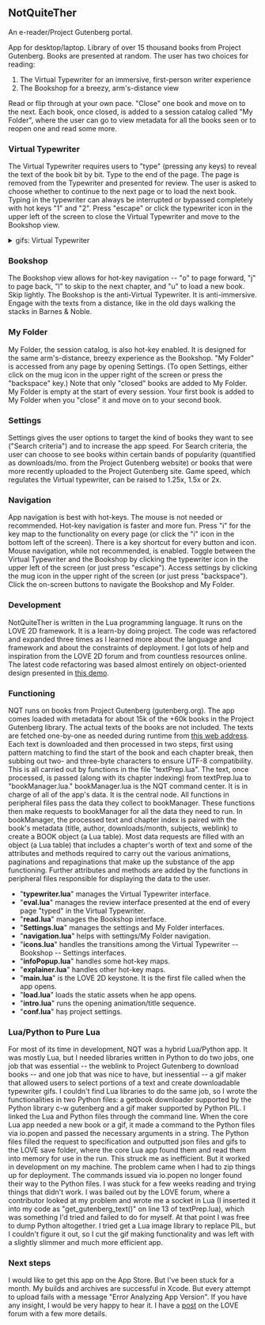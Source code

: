 ## NotQuiteTher
An e-reader/Project Gutenberg portal.

App for desktop/laptop. Library of over 15 thousand books from Project Gutenberg. Books are presented at random. The user has two choices for reading:

1. The Virtual Typewriter for an immersive, first-person writer experience
2. The Bookshop for a breezy, arm's-distance view

Read or flip through at your own pace. "Close" one book and move on to the next. Each book, once closed, is added to a session catalog called "My Folder", where the user can go to view metadata for all the books seen or to reopen one and read some more.

### Virtual Typewriter
The Virtual Typewriter requires users to "type" (pressing any keys) to reveal the text of the book bit by bit. Type to the end of the page. The page is removed from the Typewriter and presented for review. The user is asked to choose whether to continue to the next page or to load the next book. Typing in the typewriter can always be interrupted or bypassed completely with hot keys "1" and "2". Press "escape" or click the typewriter icon in the upper left of the screen to close the Virtual Typewriter and move to the Bookshop view.
<details>
  <summary>gifs: Virtual Typewriter</summary>
  
  ![virtual typewriter](/assets/virtual_typewriter.gif)
  ![page review](/assets/page_review.gif)
  
 </details>

### Bookshop
The Bookshop view allows for hot-key navigation -- "o" to page forward, "j" to page back, "l" to skip to the next chapter, and "u" to load a new book. Skip lightly. The Bookshop is the anti-Virtual Typewriter. It is anti-immersive. Engage with the texts from a distance, like in the old days walking the stacks in Barnes & Noble. 

### My Folder
My Folder, the session catalog, is also hot-key enabled. It is designed for the same arm's-distance, breezy experience as the Bookshop. "My Folder" is accessed from any page by opening Settings. (To open Settings, either click on the mug icon in the upper right of the screen or press the "backspace" key.) Note that only "closed" books are added to My Folder. My Folder is empty at the start of every session. Your first book is added to My Folder when you "close" it and move on to your second book. 

### Settings
Settings gives the user options to target the kind of books they want to see ("Search criteria") and to increase the app speed. For Search criteria, the user can choose to see books within certain bands of popularity (quantified as downloads/mo. from the Project Gutenberg website) or books that were more recently uploaded to the Project Gutenberg site. Game speed, which regulates the Virtual typewriter, can be raised to 1.25x, 1.5x or 2x.

### Navigation
App navigation is best with hot-keys. The mouse is not needed or recommended. Hot-key navigation is faster and more fun. Press "i" for the key map to the functionality on every page (or click the "i" icon in the bottom left of the screen). There is a key shortcut for every button and icon. Mouse navigation, while not recommended, is enabled. Toggle between the Virtual Typewriter and the Bookshop by clicking the typewriter icon in the upper left of the screen (or just press "escape"). Access settings by clicking the mug icon in the upper right of the screen (or just press "backspace"). Click the on-screen buttons to navigate the Bookshop and My Folder.

### Development
NotQuiteTher is written in the Lua programming language. It runs on the LOVE 2D framework. It is a learn-by doing project. The code was refactored and expanded three times as I learned more about the language and framework and about the constraints of deployment. I got lots of help and inspiration from the LOVE 2D forum and from countless resources online. The latest code refactoring was based almost entirely on object-oriented design presented in [this demo](https://github.com/WeebNetsu/YouTube-Projects/tree/main/Lua/Love2D/Asteroids%20Game). 

### Functioning
NQT runs on books from Project Gutenberg (gutenberg.org). The app comes loaded with metadata for about 15k of the +60k books in the Project Gutenberg library. The actual texts of the books are not included. The texts are fetched one-by-one as needed during runtime from [this web address](http://gutenberg.readingroo.ms). Each text is downloaded and then processed in two steps, first using pattern matching to find the start of the book and each chapter break, then subbing out two- and three-byte characters to ensure UTF-8 compatibility. This is all carried out by functions in the file "textPrep.lua". The text, once processed, is passed (along with its chapter indexing) from textPrep.lua to "bookManager.lua." bookManager.lua is the NQT command center. It is in charge of all of the app's data. It is the central node. All functions in peripheral files pass the data they collect to bookManager. These functions then make requests to bookManager for all the data they need to run. In bookManager, the processed text and chapter index is paired with the book's metadata (title, author, downloads/month, subjects, weblink) to create a BOOK object (a Lua table). Most data requests are filled with an object (a Lua table) that includes a chapter's worth of text and some of the attributes and methods required to carry out the various animations, paginations and repaginations that make up the substance of the app functioning. Further attributes and methods are added by the functions in peripheral files responsible for displaying the data to the user.

- "**typewriter.lua**" manages the Virtual Typewriter interface.
- "**eval.lua**" manages the review interface presented at the end of every page "typed" in the Virtual Typewriter.
- "**read.lua**" manages the Bookshop interface.
- "**Settings.lua**" manages the settings and My Folder interfaces.
- "**navigation.lua**" helps with settings/My Folder navigation.
- "**icons.lua**" handles the transitions among the Virtual Typewriter -- Bookshop -- Settings interfaces.
- "**infoPopup.lua**" handles some hot-key maps.
- "**explainer.lua**" handles other hot-key maps.
- "**main.lua**" is the LOVE 2D keystone. It is the first file called when the app opens.
- "**load.lua**" loads the static assets when he app opens.
- "**intro.lua**" runs the opening animation/title sequence.
- "**conf.lua**" haș project settings.


### Lua/Python to Pure Lua
For most of its time in development, NQT was a hybrid Lua/Python app. It was mostly Lua, but I needed libraries written in Python to do two jobs, one job that was essential -- the weblink to Project Gutenberg to download books -- and one job that was nice to have, but inessential -- a gif maker that allowed users to select portions of a text and create downloadable typewriter gifs. I couldn't find Lua libraries to do the same job, so I wrote the functionalities in two Python files: a getbook downloader supported by the Python library c-w gutenberg and a gif maker supported by Python PIL. I linked the Lua and Python files through the command line. When the core Lua app needed a new book or a gif, it made a command to the Python files via io.popen and passed the necessary arguments in a string. The Python files filled the request to specification and outputted json files and gifs to the LOVE save folder, where the core Lua app found them and read them into memory for use in the run. This struck me as inefficient. But it worked in development on my machine. The problem came when I had to zip things up for deployment. The commands issued via io.popen no longer found their way to the Python files. I was stuck for a few weeks reading and trying things that didn't work. I was bailed out by the LOVE forum, where a contributor looked at my problem and wrote me a socket in Lua (I inserted it into my code as "get_gutenberg_text()" on line 13 of textPrep.lua), which was something I'd tried and failed to do for myself. At that point I was free to dump Python altogether. I tried get a Lua image library to replace PIL, but I couldn't figure it out, so I cut the gif making functionality and was left with a slightly slimmer and much more efficient app.

### Next steps
I would like to get this app on the App Store. But I've been stuck for a month. My builds and archives are successful in Xcode. But every attempt to upload fails with a message "Error Analyzing App Version". If you have any insight, I would be very happy to hear it. I have a [post](https://love2d.org/forums/viewtopic.php?f=4&t=93621&p=250107&hilit=version#p250107) on the LOVE forum with a few more details.
